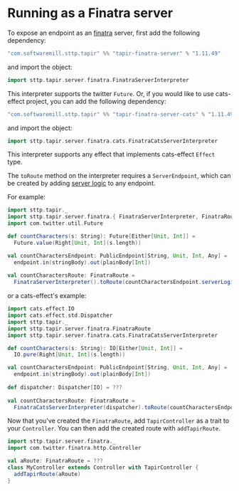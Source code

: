# Running as a Finatra server

To expose an endpoint as an [finatra](https://twitter.github.io/finatra/) server, first add the following 
dependency:

```scala
"com.softwaremill.sttp.tapir" %% "tapir-finatra-server" % "1.11.49"
```

and import the object:

```scala
import sttp.tapir.server.finatra.FinatraServerInterpreter
```

This interpreter supports the twitter `Future`.
Or, if you would like to use cats-effect project, you can add the following dependency:

```scala
"com.softwaremill.sttp.tapir" %% "tapir-finatra-server-cats" % "1.11.49"
```

and import the object:

```scala
import sttp.tapir.server.finatra.cats.FinatraCatsServerInterpreter
```

This interpreter supports any effect that implements cats-effect `Effect` type.

The `toRoute` method on the interpreter requires a `ServerEndpoint`, which can be created by adding 
[server logic](logic.md) to any endpoint.

For example:

```scala
import sttp.tapir._
import sttp.tapir.server.finatra.{ FinatraServerInterpreter, FinatraRoute }
import com.twitter.util.Future

def countCharacters(s: String): Future[Either[Unit, Int]] =
  Future.value(Right[Unit, Int](s.length))

val countCharactersEndpoint: PublicEndpoint[String, Unit, Int, Any] =
  endpoint.in(stringBody).out(plainBody[Int])
  
val countCharactersRoute: FinatraRoute = 
  FinatraServerInterpreter().toRoute(countCharactersEndpoint.serverLogic(countCharacters))
```

or a cats-effect's example:

```scala
import cats.effect.IO
import cats.effect.std.Dispatcher
import sttp.tapir._
import sttp.tapir.server.finatra.FinatraRoute
import sttp.tapir.server.finatra.cats.FinatraCatsServerInterpreter

def countCharacters(s: String): IO[Either[Unit, Int]] =
  IO.pure(Right[Unit, Int](s.length))

val countCharactersEndpoint: PublicEndpoint[String, Unit, Int, Any] =
  endpoint.in(stringBody).out(plainBody[Int])
  
def dispatcher: Dispatcher[IO] = ???
  
val countCharactersRoute: FinatraRoute = 
  FinatraCatsServerInterpreter(dispatcher).toRoute(countCharactersEndpoint.serverLogic(countCharacters))
```

Now that you've created the `FinatraRoute`, add `TapirController` as a trait to your `Controller`. You can then
add the created route with `addTapirRoute`.

```scala
import sttp.tapir.server.finatra._
import com.twitter.finatra.http.Controller

val aRoute: FinatraRoute = ???
class MyController extends Controller with TapirController {
  addTapirRoute(aRoute)
}
```
